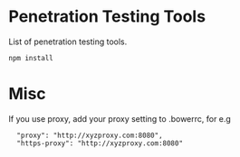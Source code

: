 # Penetration Testing Tools
List of penetration testing tools. 

    npm install
    


# Misc

If you use proxy, add your proxy setting to .bowerrc, for e.g

      "proxy": "http://xyzproxy.com:8080",
      "https-proxy": "http://xyzproxy.com:8080"
